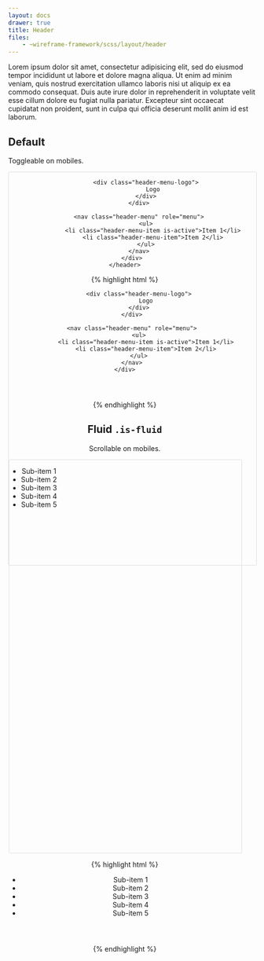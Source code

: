 ```yaml
---
layout: docs
drawer: true
title: Header
files:
    - ~wireframe-framework/scss/layout/header
---
```


Lorem ipsum dolor sit amet, consectetur adipisicing elit, sed do eiusmod tempor incididunt ut labore et dolore magna aliqua. Ut enim ad minim veniam, quis nostrud exercitation ullamco laboris nisi ut aliquip ex ea commodo consequat. Duis aute irure dolor in reprehenderit in voluptate velit esse cillum dolore eu fugiat nulla pariatur. Excepteur sint occaecat cupidatat non proident, sunt in culpa qui officia deserunt mollit anim id est laborum.

<style>
.page {
    display: flex;

    height: 20vh;
    width: 100%;

    border-width: 1px;
    border-style: solid;
    border-color: #dfdfdf;
    border-radius: 3px;
}
</style>

## Default

Toggleable on mobiles.

<div class="page">
    <header class="header is-unselectable">
        <div class="content align-between">
            <div class="header-menu">
                <div class="drawer-toggle" aria-label="Drawer">
                    <span></span>
                    <span></span>
                    <span></span>
                </div>

                <div class="header-menu-logo">
                    Logo
                </div>
            </div>

            <nav class="header-menu" role="menu">
                <ul>
                    <li class="header-menu-item is-active">Item 1</li>
                    <li class="header-menu-item">Item 2</li>
                </ul>
            </nav>
        </div>
    </header>
</div>

{% highlight html %}
<header class="header is-unselectable">
    <div class="content align-between">
        <div class="header-menu">
            <div class="drawer-toggle" aria-label="Drawer">
                <span></span>
                <span></span>
                <span></span>
            </div>

            <div class="header-menu-logo">
                Logo
            </div>
        </div>

        <nav class="header-menu" role="menu">
            <ul>
                <li class="header-menu-item is-active">Item 1</li>
                <li class="header-menu-item">Item 2</li>
            </ul>
        </nav>
    </div>
</header>
{% endhighlight %}

## Fluid `.is-fluid`

Scrollable on mobiles.

<div class="page">
    <header class="header align-end">
        <ul class="header-menu is-fluid" role="menu">
            <li class="button is-rounded">Sub-item 1</li>
            <li class="button is-rounded is-outline">Sub-item 2</li>
            <li class="button is-rounded is-outline">Sub-item 3</li>
            <li class="button is-rounded is-outline">Sub-item 4</li>
            <li class="button is-rounded is-outline">Sub-item 5</li>
        </ul>
    </header>
</div>

{% highlight html %}
<header class="header align-end">
    <ul class="header-menu is-fluid" role="menu">
        <li class="button is-rounded">Sub-item 1</li>
        <li class="button is-rounded is-outline">Sub-item 2</li>
        <li class="button is-rounded is-outline">Sub-item 3</li>
        <li class="button is-rounded is-outline">Sub-item 4</li>
        <li class="button is-rounded is-outline">Sub-item 5</li>
    </ul>
</header>
{% endhighlight %}
